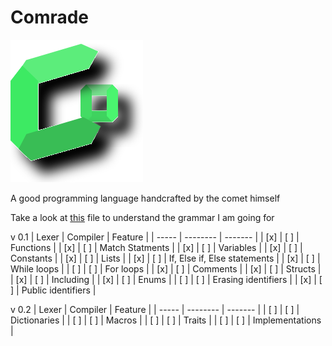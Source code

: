 # Comrade

![Comrade](/Comrade.svg)

A good programming language handcrafted by the comet himself

Take a look at [this](/grammer.txt) file to understand the grammar I am going for

v 0.1
| Lexer | Compiler | Feature |
| ----- | -------- | ------- |
| [x] | [ ] | Functions |
| [x] | [ ] | Match Statments |
| [x] | [ ] | Variables |
| [x] | [ ] | Constants |
| [x] | [ ] | Lists |
| [x] | [ ] | If, Else if, Else statements |
| [x] | [ ] | While loops |
| [ ] | [ ] | For loops |
| [x] | [ ] | Comments |
| [x] | [ ] | Structs |
| [x] | [ ] | Including |
| [x] | [ ] | Enums |
| [ ] | [ ] | Erasing identifiers |
| [x] | [ ] | Public identifiers |

v 0.2
| Lexer | Compiler | Feature |
| ----- | -------- | ------- |
| [ ] | [ ] | Dictionaries |
| [ ] | [ ] | Macros |
| [ ] | [ ] | Traits |
| [ ] | [ ] | Implementations |
